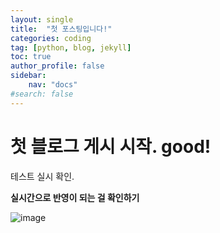 ```yaml
---
layout: single
title:  "첫 포스팅입니다!"
categories: coding
tag: [python, blog, jekyll]
toc: true
author_profile: false
sidebar:
    nav: "docs"
#search: false
---
```


# 첫 블로그 게시 시작. good!

테스트 실시 확인.



**실시간으로 반영이 되는 걸 확인하기**



![image](/images/2022-11-21-first/image.png)
